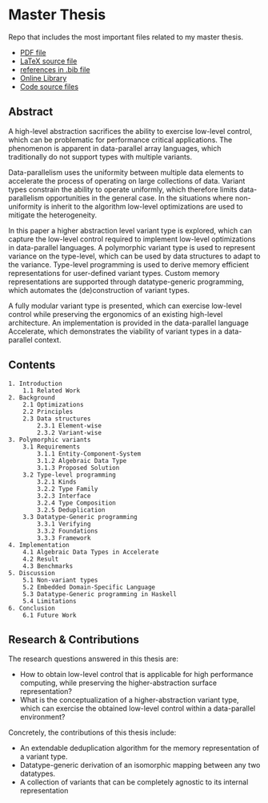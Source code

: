 # Master Thesis

Repo that includes the most important files related to my master thesis.

- [PDF file](Thesis/LuukDeGraafThesis.pdf)
- [LaTeX source file](Thesis/source.tex)
- [references in .bib file](Thesis/refs.bib)
- [Online Library](https://studenttheses.uu.nl/handle/20.500.12932/46079)
- [Code source files](src)

## Abstract

A high-level abstraction sacrifices the ability to exercise low-level control, which can be problematic for performance critical applications. 
The phenomenon is apparent in data-parallel array languages, which traditionally do not support types with multiple variants. 

Data-parallelism uses the uniformity between multiple data elements to accelerate the process of operating on large collections of data. 
Variant types constrain the ability to operate uniformly, which therefore limits data-parallelism opportunities in the general case. 
In the situations where non-uniformity is inherit to the algorithm low-level optimizations are used to mitigate the heterogeneity. 

In this paper a higher abstraction level variant type is explored, which can capture the low-level control required to implement low-level optimizations in data-parallel languages. 
A polymorphic variant type is used to represent variance on the type-level, which can be used by data structures to adapt to the variance. 
Type-level programming is used to derive memory efficient representations for user-defined variant types. 
Custom memory representations are supported through datatype-generic programming, which automates the (de)construction of variant types. 

A fully modular variant type is presented, which can exercise low-level control while preserving the ergonomics of an existing high-level architecture. 
An implementation is provided in the data-parallel language Accelerate, which demonstrates the viability of variant types in a data-parallel context.


## Contents
```
1. Introduction
    1.1 Related Work
2. Background
    2.1 Optimizations
    2.2 Principles
    2.3 Data structures
        2.3.1 Element-wise
        2.3.2 Variant-wise
3. Polymorphic variants
    3.1 Requirements
        3.1.1 Entity-Component-System
        3.1.2 Algebraic Data Type
        3.1.3 Proposed Solution
    3.2 Type-level programming
        3.2.1 Kinds
        3.2.2 Type Family
        3.2.3 Interface
        3.2.4 Type Composition
        3.2.5 Deduplication
    3.3 Datatype-Generic programming
        3.3.1 Verifying
        3.3.2 Foundations
        3.3.3 Framework
4. Implementation
    4.1 Algebraic Data Types in Accelerate
    4.2 Result
    4.3 Benchmarks
5. Discussion
    5.1 Non-variant types
    5.2 Embedded Domain-Specific Language
    5.3 Datatype-Generic programming in Haskell
    5.4 Limitations
6. Conclusion
    6.1 Future Work
```

## Research & Contributions

The research questions answered in this
thesis are:
- How to obtain low-level control that is applicable for high performance computing, while preserving the higher-abstraction surface representation?
- What is the conceptualization of a higher-abstraction variant type, which can exercise the obtained low-level control within a data-parallel environment?

Concretely, the contributions of this thesis include:
- An extendable deduplication algorithm for the memory representation of a variant type.
- Datatype-generic derivation of an isomorphic mapping between any two datatypes.
- A collection of variants that can be completely agnostic to its internal representation
